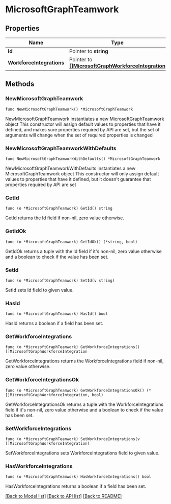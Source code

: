 # MicrosoftGraphTeamwork

## Properties

Name | Type | Description | Notes
------------ | ------------- | ------------- | -------------
**Id** | Pointer to **string** | Read-only. | [optional] 
**WorkforceIntegrations** | Pointer to [**[]MicrosoftGraphWorkforceIntegration**](MicrosoftGraphWorkforceIntegration.md) |  | [optional] 

## Methods

### NewMicrosoftGraphTeamwork

`func NewMicrosoftGraphTeamwork() *MicrosoftGraphTeamwork`

NewMicrosoftGraphTeamwork instantiates a new MicrosoftGraphTeamwork object
This constructor will assign default values to properties that have it defined,
and makes sure properties required by API are set, but the set of arguments
will change when the set of required properties is changed

### NewMicrosoftGraphTeamworkWithDefaults

`func NewMicrosoftGraphTeamworkWithDefaults() *MicrosoftGraphTeamwork`

NewMicrosoftGraphTeamworkWithDefaults instantiates a new MicrosoftGraphTeamwork object
This constructor will only assign default values to properties that have it defined,
but it doesn't guarantee that properties required by API are set

### GetId

`func (o *MicrosoftGraphTeamwork) GetId() string`

GetId returns the Id field if non-nil, zero value otherwise.

### GetIdOk

`func (o *MicrosoftGraphTeamwork) GetIdOk() (*string, bool)`

GetIdOk returns a tuple with the Id field if it's non-nil, zero value otherwise
and a boolean to check if the value has been set.

### SetId

`func (o *MicrosoftGraphTeamwork) SetId(v string)`

SetId sets Id field to given value.

### HasId

`func (o *MicrosoftGraphTeamwork) HasId() bool`

HasId returns a boolean if a field has been set.

### GetWorkforceIntegrations

`func (o *MicrosoftGraphTeamwork) GetWorkforceIntegrations() []MicrosoftGraphWorkforceIntegration`

GetWorkforceIntegrations returns the WorkforceIntegrations field if non-nil, zero value otherwise.

### GetWorkforceIntegrationsOk

`func (o *MicrosoftGraphTeamwork) GetWorkforceIntegrationsOk() (*[]MicrosoftGraphWorkforceIntegration, bool)`

GetWorkforceIntegrationsOk returns a tuple with the WorkforceIntegrations field if it's non-nil, zero value otherwise
and a boolean to check if the value has been set.

### SetWorkforceIntegrations

`func (o *MicrosoftGraphTeamwork) SetWorkforceIntegrations(v []MicrosoftGraphWorkforceIntegration)`

SetWorkforceIntegrations sets WorkforceIntegrations field to given value.

### HasWorkforceIntegrations

`func (o *MicrosoftGraphTeamwork) HasWorkforceIntegrations() bool`

HasWorkforceIntegrations returns a boolean if a field has been set.


[[Back to Model list]](../README.md#documentation-for-models) [[Back to API list]](../README.md#documentation-for-api-endpoints) [[Back to README]](../README.md)


